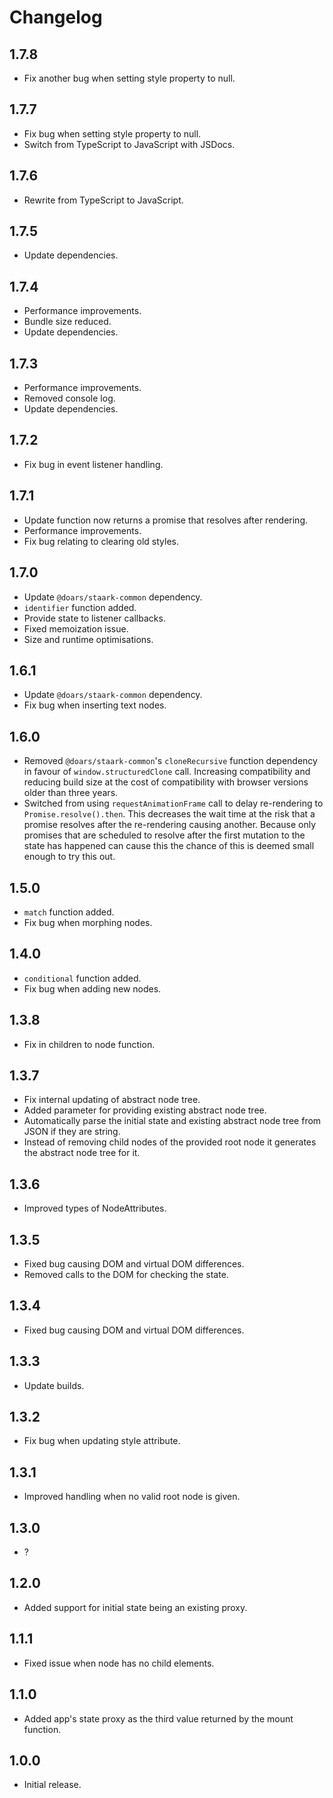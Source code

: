 # Changelog

## 1.7.8

- Fix another bug when setting style property to null.

## 1.7.7

- Fix bug when setting style property to null.
- Switch from TypeScript to JavaScript with JSDocs.

## 1.7.6

- Rewrite from TypeScript to JavaScript.

## 1.7.5

- Update dependencies.

## 1.7.4

- Performance improvements.
- Bundle size reduced.
- Update dependencies.

## 1.7.3

- Performance improvements.
- Removed console log.
- Update dependencies.

## 1.7.2

- Fix bug in event listener handling.

## 1.7.1

- Update function now returns a promise that resolves after rendering.
- Performance improvements.
- Fix bug relating to clearing old styles.

## 1.7.0

- Update `@doars/staark-common` dependency.
- `identifier` function added.
- Provide state to listener callbacks.
- Fixed memoization issue.
- Size and runtime optimisations.

## 1.6.1

- Update `@doars/staark-common` dependency.
- Fix bug when inserting text nodes.

## 1.6.0

- Removed `@doars/staark-common`'s `cloneRecursive` function dependency in favour of `window.structuredClone` call. Increasing compatibility and reducing build size at the cost of compatibility with browser versions older than three years.
- Switched from using `requestAnimationFrame` call to delay re-rendering to `Promise.resolve().then`. This decreases the wait time at the risk that a promise resolves after the re-rendering causing another. Because only promises that are scheduled to resolve after the first mutation to the state has happened can cause this the chance of this is deemed small enough to try this out.

## 1.5.0

- `match` function added.
- Fix bug when morphing nodes.

## 1.4.0

- `conditional` function added.
- Fix bug when adding new nodes.

## 1.3.8

- Fix in children to node function.

## 1.3.7

- Fix internal updating of abstract node tree.
- Added parameter for providing existing abstract node tree.
- Automatically parse the initial state and existing abstract node tree from JSON if they are string.
- Instead of removing child nodes of the provided root node it generates the abstract node tree for it.

## 1.3.6

- Improved types of NodeAttributes.

## 1.3.5

- Fixed bug causing DOM and virtual DOM differences.
- Removed calls to the DOM for checking the state.

## 1.3.4

- Fixed bug causing DOM and virtual DOM differences.

## 1.3.3

- Update builds.

## 1.3.2

- Fix bug when updating style attribute.

## 1.3.1

- Improved handling when no valid root node is given.

## 1.3.0

- ?

## 1.2.0

- Added support for initial state being an existing proxy.

## 1.1.1

- Fixed issue when node has no child elements.

## 1.1.0

- Added app's state proxy as the third value returned by the mount function.

## 1.0.0

- Initial release.
